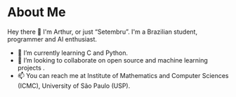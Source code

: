 # About Me

Hey there 👋 I'm Arthur, or just “Setembru”. I'm a Brazilian student, programmer and AI enthusiast.

- 🌱 I’m currently learning C and Python.
- 💞️ I’m looking to collaborate on open source and machine learning projects .
- 📫 You can reach me at Institute of Mathematics and Computer Sciences (ICMC), University of São Paulo (USP).

<!---
Setembruu/Setembruu is a ✨ special ✨ repository because its `README.md` (this file) appears on your GitHub profile.
You can click the Preview link to take a look at your changes.
--->
